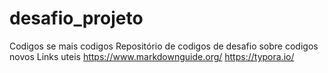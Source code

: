 # desafio_projeto
Codigos se mais  codigos
Repositório de codigos de desafio sobre codigos novos
Links uteis
https://www.markdownguide.org/
https://typora.io/
